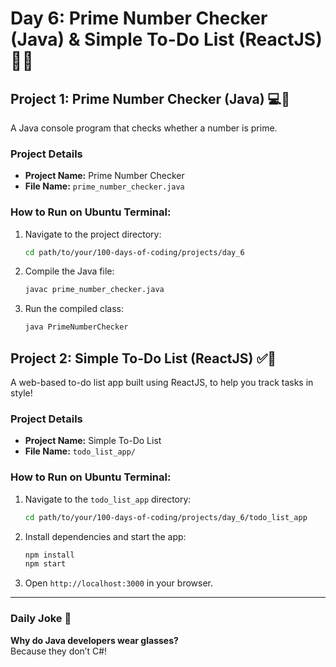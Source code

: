 # Day 6: Prime Number Checker (Java) & Simple To-Do List (ReactJS) 🧮✅

## Project 1: Prime Number Checker (Java) 💻🧮
A Java console program that checks whether a number is prime.

### Project Details
- **Project Name:** Prime Number Checker
- **File Name:** `prime_number_checker.java`

### How to Run on Ubuntu Terminal:
1. Navigate to the project directory:
   ```bash
   cd path/to/your/100-days-of-coding/projects/day_6
   ```

2. Compile the Java file:
   ```bash
   javac prime_number_checker.java
   ```

3. Run the compiled class:
   ```bash
   java PrimeNumberChecker
   ```

## Project 2: Simple To-Do List (ReactJS) ✅📝
A web-based to-do list app built using ReactJS, to help you track tasks in style!

### Project Details
- **Project Name:** Simple To-Do List
- **File Name:** `todo_list_app/`

### How to Run on Ubuntu Terminal:
1. Navigate to the `todo_list_app` directory:
   ```bash
   cd path/to/your/100-days-of-coding/projects/day_6/todo_list_app
   ```

2. Install dependencies and start the app:
   ```bash
   npm install
   npm start
   ```

3. Open `http://localhost:3000` in your browser.

---

### Daily Joke 🤣
**Why do Java developers wear glasses?**  
Because they don’t C#!

